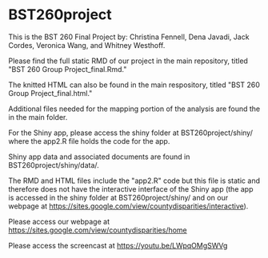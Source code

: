 # BST260project

This is the BST 260 Final Project by: Christina Fennell, Dena Javadi, Jack Cordes, Veronica Wang, and Whitney Westhoff.

Please find the full static RMD of our project in the main repository, titled "BST 260 Group Project_final.Rmd."

The knitted HTML can also be found in the main respository, titled "BST 260 Group Project_final.html."

Additional files needed for the mapping portion of the analysis are found the in the main folder.

For the Shiny app, please access the shiny folder at BST260project/shiny/ where the app2.R file holds the code for the app.

Shiny app data and associated documents are found in BST260project/shiny/data/. 

The RMD and HTML files include the "app2.R" code but this file is static and therefore does not have the interactive interface of the Shiny app (the app is accessed in the shiny folder at BST260project/shiny/ and on our webpage at https://sites.google.com/view/countydisparities/interactive).

Please access our webpage at https://sites.google.com/view/countydisparities/home 

Please access the screencast at https://youtu.be/LWpqOMgSWVg
